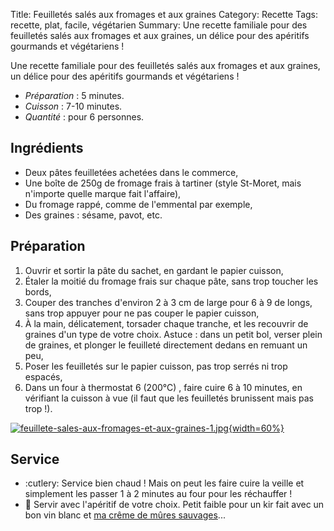 Title: Feuilletés salés aux fromages et aux graines
Category: Recette
Tags: recette, plat, facile, végétarien
Summary: Une recette familiale pour des feuilletés salés aux fromages et aux graines, un délice pour des apéritifs gourmands et végétariens !

Une recette familiale pour des feuilletés salés aux fromages et aux graines, un délice pour des apéritifs gourmands et végétariens !

- *Préparation* : 5 minutes.
- *Cuisson* : 7-10 minutes.
- *Quantité* : pour 6 personnes.

## Ingrédients
- Deux pâtes feuilletées achetées dans le commerce,
- Une boîte de 250g de fromage frais à tartiner (style St-Moret, mais n'importe quelle marque fait l'affaire),
- Du fromage rappé, comme de l'emmental par exemple,
- Des graines : sésame, pavot, etc.

## Préparation
1. Ouvrir et sortir la pâte du sachet, en gardant le papier cuisson,
2. Étaler la moitié du fromage frais sur chaque pâte, sans trop toucher les bords,
3. Couper des tranches d'environ 2 à 3 cm de large pour 6 à 9 de longs, sans trop appuyer pour ne pas couper le papier cuisson,
4. À la main, délicatement, torsader chaque tranche, et les recouvrir de graines d'un type de votre choix. Astuce : dans un petit bol, verser plein de graines, et plonger le feuilleté directement dedans en remuant un peu,
5. Poser les feuilletés sur le papier cuisson, pas trop serrés ni trop espacés,
6.  Dans un four à thermostat 6 (200°C) <i class="fa fa-thermometer-full" aria-hidden="true"></i>, faire cuire 6 à 10 minutes, en vérifiant la cuisson à vue (il faut que les feuilletés brunissent mais pas trop !).

[![feuillete-sales-aux-fromages-et-aux-graines-1.jpg]({static}images/feuillete-sales-aux-fromages-et-aux-graines-1.jpg){width=60%}]({static}images/feuillete-sales-aux-fromages-et-aux-graines-1.jpg)

## Service
- :cutlery: Service bien chaud ! Mais on peut les faire cuire la veille et simplement les passer 1 à 2 minutes au four pour les réchauffer !
- :wine_glass: Servir avec l'apéritif de votre choix. Petit faible pour un kir fait avec un bon vin blanc et [ma crême de mûres sauvages](https://perso.crans.org/besson/cuisine/creme-de-mures-sauvages.html)...
